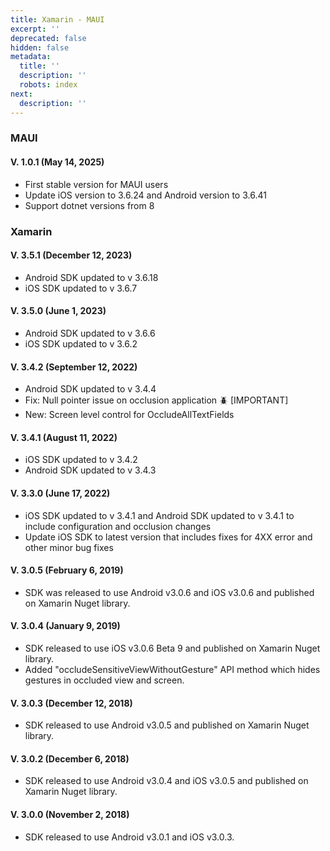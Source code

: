 ```yaml
---
title: Xamarin - MAUI
excerpt: ''
deprecated: false
hidden: false
metadata:
  title: ''
  description: ''
  robots: index
next:
  description: ''
---
```

### MAUI

#### V. 1.0.1 (May 14, 2025)

* First stable version for MAUI users
* Update iOS version to 3.6.24 and Android version to 3.6.41
* Support dotnet versions from 8

### Xamarin

#### V. 3.5.1 (December 12, 2023)

* Android SDK updated to v 3.6.18
* iOS SDK updated to v 3.6.7

#### V. 3.5.0 (June 1, 2023)

* Android SDK updated to v 3.6.6
* iOS SDK updated to v 3.6.2

#### V. 3.4.2 (September 12, 2022)

* Android SDK updated to v 3.4.4
* Fix: Null pointer issue on occlusion application 🪲 \[IMPORTANT]
* New: Screen level control for OccludeAllTextFields

#### V. 3.4.1 (August 11, 2022)

* iOS SDK updated to v 3.4.2
* Android SDK updated to v 3.4.3

#### V. 3.3.0 (June 17, 2022)

* iOS SDK updated to v 3.4.1 and Android SDK updated to v 3.4.1 to include configuration and occlusion changes
* Update iOS SDK to latest version that includes fixes for 4XX error and other minor bug fixes

#### V. 3.0.5 (February 6, 2019)

* SDK was released to use Android v3.0.6 and iOS v3.0.6 and published on Xamarin Nuget library.

#### V. 3.0.4 (January 9, 2019)

* SDK released to use iOS v3.0.6 Beta 9 and published on Xamarin Nuget library.
* Added "occludeSensitiveViewWithoutGesture" API method which hides gestures in occluded view and screen.

#### V. 3.0.3 (December 12, 2018)

* SDK released to use Android v3.0.5 and published on Xamarin Nuget library.

#### V. 3.0.2 (December 6, 2018)

* SDK released to use Android v3.0.4 and iOS v3.0.5 and published on Xamarin Nuget library.

#### V. 3.0.0 (November 2, 2018)

* SDK released to use Android v3.0.1 and iOS v3.0.3.